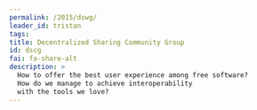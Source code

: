```yaml
---
permalink: /2015/dswg/
leader_id: tristan
tags:
title: Decentralized Sharing Community Group
id: dscg
fai: fa-share-alt
description: > 
  How to offer the best user experience among free software? 
  How do we manage to achieve interoperability 
  with the tools we love?
---
```


